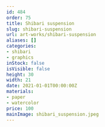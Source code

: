 ```yaml
---
id: 484
order: 75
title: Shibari suspension
slug: shibari-suspension
url: art-works/shibari-suspension
aliases: []
categories:
- shibari
- graphics
inStock: false
isVisible: false
height: 30
width: 21
date: 2021-01-01T00:00:00Z
materials:
- paper
- watercolor
price: 100
mainImage: shibari_suspension.jpeg
---
```

